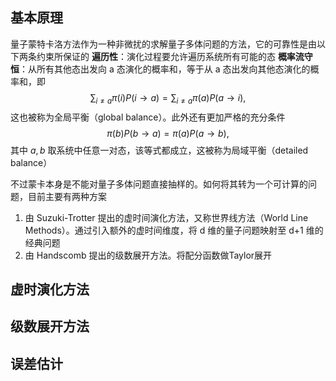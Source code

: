 ## 基本原理
量子蒙特卡洛方法作为一种非微扰的求解量子多体问题的方法，它的可靠性是由以下两条约束所保证的
**遍历性**：演化过程要允许遍历系统所有可能的态
**概率流守恒**：从所有其他态出发向 a 态演化的概率和，等于从 a 态出发向其他态演化的概率和，即 $$\sum_{i\neq a} \pi(i)P(i\rightarrow a)=\sum_{i\neq a} \pi(a) P(a\rightarrow i),$$这也被称为全局平衡（global balance）。此外还有更加严格的充分条件 $$\pi(b)P(b\rightarrow a)=\pi(a) P(a\rightarrow b),$$其中 $a,b$ 取系统中任意一对态，该等式都成立，这被称为局域平衡（detailed balance）

不过蒙卡本身是不能对量子多体问题直接抽样的。如何将其转为一个可计算的问题，目前主要有两种方案
1. 由 Suzuki-Trotter 提出的虚时间演化方法，又称世界线方法（World Line Methods）。通过引入额外的虚时间维度，将 d 维的量子问题映射至 d+1 维的经典问题
2. 由 Handscomb 提出的级数展开方法。将配分函数做Taylor展开
## 虚时演化方法

## 级数展开方法

## 误差估计


